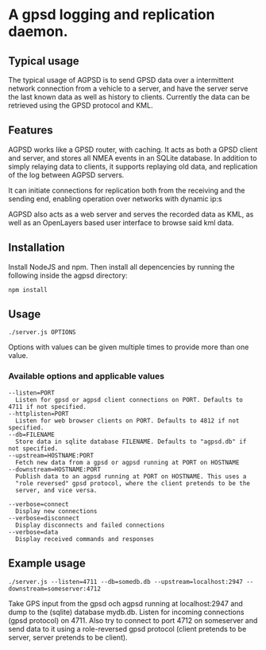 # A gpsd logging and replication daemon.

## Typical usage

The typical usage of AGPSD is to send GPSD data over a intermittent network connection from a vehicle to a server, and have the server serve the last known data as well as history to clients. Currently the data can be retrieved using the GPSD protocol and KML.

## Features

AGPSD works like a GPSD router, with caching. It acts as both a GPSD client and server, and stores all NMEA events in an SQLite database. In addition to simply relaying data to clients, it supports replaying old data, and replication of the log between AGPSD servers.

It can initiate connections for replication both from the receiving and the sending end, enabling operation over networks with dynamic ip:s

AGPSD also acts as a web server and serves the recorded data as KML, as well as an OpenLayers based user interface to browse said kml data.

## Installation

Install NodeJS and npm. Then install all depencencies by running the
following inside the agpsd directory:

    npm install


## Usage

    ./server.js OPTIONS

Options with values can be given multiple times to provide more than
one value.

### Available options and applicable values

    --listen=PORT
      Listen for gpsd or agpsd client connections on PORT. Defaults to 4711 if not specified.
    --httplisten=PORT
      Listen for web browser clients on PORT. Defaults to 4812 if not specified.
    --db=FILENAME
      Store data in sqlite database FILENAME. Defaults to "agpsd.db" if not specified.
    --upstream=HOSTNAME:PORT
      Fetch new data from a gpsd or agpsd running at PORT on HOSTNAME
    --downstream=HOSTNAME:PORT
      Publish data to an agpsd running at PORT on HOSTNAME. This uses a
      "role reversed" gpsd protocol, where the client pretends to be the
      server, and vice versa.

    --verbose=connect
      Display new connections
    --verbose=disconnect
      Display disconnects and failed connections
    --verbose=data
      Display received commands and responses

## Example usage

    ./server.js --listen=4711 --db=somedb.db --upstream=localhost:2947 --downstream=someserver:4712

Take GPS input from the gpsd och agpsd running at localhost:2947 and
dump to the (sqlite) database mydb.db. Listen for incoming connections
(gpsd protocol) on 4711. Also try to connect to port 4712 on
someserver and send data to it using a role-reversed gpsd protocol
(client pretends to be server, server pretends to be client).
